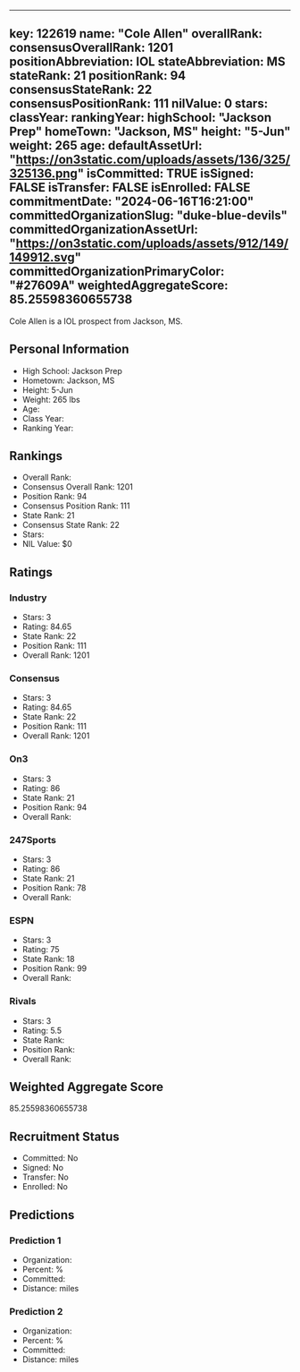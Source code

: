 ---
  key: 122619
  name: "Cole Allen"
  overallRank: 
  consensusOverallRank: 1201
  positionAbbreviation: IOL
  stateAbbreviation: MS
  stateRank: 21
  positionRank: 94
  consensusStateRank: 22
  consensusPositionRank: 111
  nilValue: 0
  stars: 
  classYear: 
  rankingYear: 
  highSchool: "Jackson Prep"
  homeTown: "Jackson, MS"
  height: "5-Jun"
  weight: 265
  age: 
  defaultAssetUrl: "https://on3static.com/uploads/assets/136/325/325136.png"
  isCommitted: TRUE
  isSigned: FALSE
  isTransfer: FALSE
  isEnrolled: FALSE
  commitmentDate: "2024-06-16T16:21:00"
  committedOrganizationSlug: "duke-blue-devils"
  committedOrganizationAssetUrl: "https://on3static.com/uploads/assets/912/149/149912.svg"
  committedOrganizationPrimaryColor: "#27609A"
  weightedAggregateScore: 85.25598360655738
  ---
  
  Cole Allen is a IOL prospect from Jackson, MS.
  
  ## Personal Information
  - High School: Jackson Prep
  - Hometown: Jackson, MS
  - Height: 5-Jun
  - Weight: 265 lbs
  - Age: 
  - Class Year: 
  - Ranking Year: 
  
  ## Rankings
  - Overall Rank: 
  - Consensus Overall Rank: 1201
  - Position Rank: 94
  - Consensus Position Rank: 111
  - State Rank: 21
  - Consensus State Rank: 22
  - Stars: 
  - NIL Value: $0
  
  ## Ratings
  
  ### Industry
  - Stars: 3
  - Rating: 84.65
  - State Rank: 22
  - Position Rank: 111
  - Overall Rank: 1201
  
  ### Consensus
  - Stars: 3
  - Rating: 84.65
  - State Rank: 22
  - Position Rank: 111
  - Overall Rank: 1201
  
  ### On3
  - Stars: 3
  - Rating: 86
  - State Rank: 21
  - Position Rank: 94
  - Overall Rank: 
  
  ### 247Sports
  - Stars: 3
  - Rating: 86
  - State Rank: 21
  - Position Rank: 78
  - Overall Rank: 
  
  ### ESPN
  - Stars: 3
  - Rating: 75
  - State Rank: 18
  - Position Rank: 99
  - Overall Rank: 
  
  ### Rivals
  - Stars: 3
  - Rating: 5.5
  - State Rank: 
  - Position Rank: 
  - Overall Rank: 
  
  ## Weighted Aggregate Score
  85.25598360655738
  
  ## Recruitment Status
  - Committed: No
  - Signed: No
  - Transfer: No
  - Enrolled: No
  
  
  
  ## Predictions
  
  ### Prediction 1
  - Organization: 
  - Percent: %
  - Committed: 
  - Distance:  miles
  
  ### Prediction 2
  - Organization: 
  - Percent: %
  - Committed: 
  - Distance:  miles
  